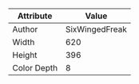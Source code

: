# 
| Attribute | Value |
| ---  | ---     |
| Author | SixWingedFreak |
| Width | 620 |
| Height | 396 |
| Color Depth | 8 |
